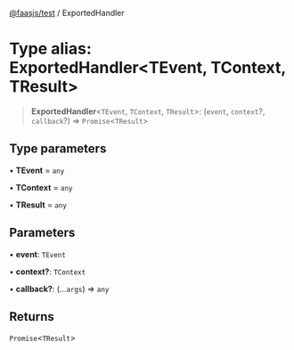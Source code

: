 [@faasjs/test](../README.md) / ExportedHandler

# Type alias: ExportedHandler\<TEvent, TContext, TResult\>

> **ExportedHandler**\<`TEvent`, `TContext`, `TResult`\>: (`event`, `context`?, `callback`?) => `Promise`\<`TResult`\>

## Type parameters

• **TEvent** = `any`

• **TContext** = `any`

• **TResult** = `any`

## Parameters

• **event**: `TEvent`

• **context?**: `TContext`

• **callback?**: (...`args`) => `any`

## Returns

`Promise`\<`TResult`\>
